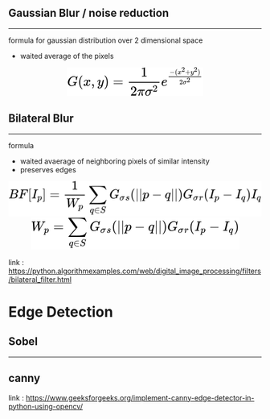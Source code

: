 ## Gaussian Blur / noise reduction
___
formula for gaussian distribution over 2 dimensional space
 - waited average of the pixels 
<!-- $$ 
G(x,y) = {1 \over 2\pi \sigma^2} e ^{ -(x^2+y^2) \over 2 \sigma^2} 
$$ --> 


<div align="center"><img style="background: white;" src="..\svg\09Qe272RJM.svg"></div>



## Bilateral Blur 
___
formula 
 - waited avaerage of neighboring pixels of similar intensity 
 - preserves edges 

 <!-- $$
 BF[I_p] = { 1 \over W_p} \sum_ { q \in S } G_\sigma{_s} (||p-q||)G_\sigma{  _r (I_p - I_q)}I_q
 $$ --> 

<div align="center"><img style="background: white;" src="..\svg\B3SyaOftf3.svg"></div>

 <!-- $$
 W_p = \sum_{ q \in S } G_\sigma{_s} (||p-q||)G_\sigma{  _r (I_p - I_q)}
 $$ --> 

<div align="center"><img style="background: white;" src="..\svg\8Nv4iH9hgh.svg"></div>

link : https://python.algorithmexamples.com/web/digital_image_processing/filters/bilateral_filter.html 

# Edge Detection

## Sobel
___

## canny 
link : https://www.geeksforgeeks.org/implement-canny-edge-detector-in-python-using-opencv/ 

